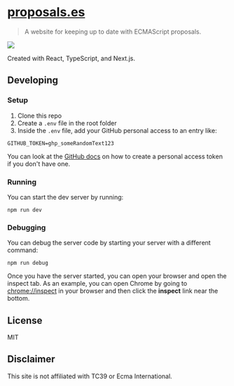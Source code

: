 # [proposals.es](https://proposals.es)

> A website for keeping up to date with ECMAScript proposals.

![](https://i.postimg.cc/NMTGgMBK/proposals-es.png)

Created with React, TypeScript, and Next.js.

## Developing

### Setup

1. Clone this repo
1. Create a `.env` file in the root folder
1. Inside the `.env` file, add your GitHub personal access to an entry like:

```
GITHUB_TOKEN=ghp_someRandomText123
```

You can look at the [GitHub docs](https://docs.github.com/en/authentication/keeping-your-account-and-data-secure/creating-a-personal-access-token) on how to create a personal access token if you don't have one.

### Running

You can start the dev server by running:

```
npm run dev
```

### Debugging

You can debug the server code by starting your server with a different command:

```
npm run debug
```

Once you have the server started, you can open your browser and open the inspect tab. As an example, you can open Chrome by going to [chrome://inspect](chrome://inspect) in your browser and then click the **inspect** link near the bottom.

## License

MIT

## Disclaimer

This site is not affiliated with TC39 or Ecma International.
